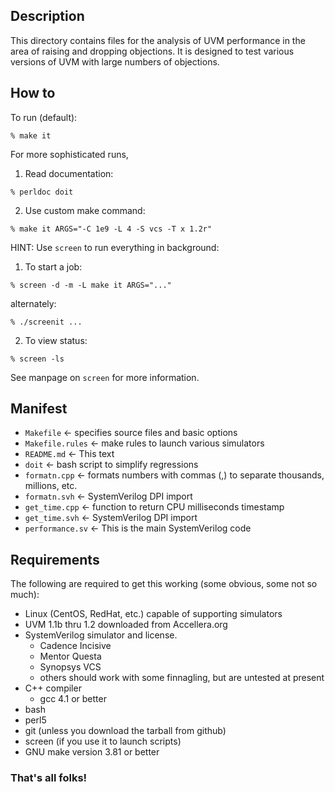 Description
-----------

This directory contains files for the analysis
of UVM performance in the area of raising and dropping
objections. It is designed to test various versions
of UVM with large numbers of objections.

How to
------

To run (default):

``
    % make it
``

For more sophisticated runs,

1. Read documentation:

``
    % perldoc doit
``

2. Use custom make command:

``
    % make it ARGS="-C 1e9 -L 4 -S vcs -T x 1.2r"
``

HINT: Use `screen` to run everything in background:

1. To start a job:

``
    % screen -d -m -L make it ARGS="..."
``

alternately:

``
    % ./screenit ...
``

2. To view status:

``
    % screen -ls
``

See manpage on `screen` for more information.

Manifest
--------

- `Makefile` <- specifies source files and basic options
- `Makefile.rules` <- make rules to launch various simulators
- `README.md` <- This text
- `doit` <- bash script to simplify regressions
- `formatn.cpp` <- formats numbers with commas (,) to separate thousands, millions, etc.
- `formatn.svh` <- SystemVerilog DPI import
- `get_time.cpp` <- function to return CPU milliseconds timestamp
- `get_time.svh` <- SystemVerilog DPI import
- `performance.sv` <- This is the main SystemVerilog code

Requirements
------------
The following are required to get this working (some obvious, some not so much):

- Linux (CentOS, RedHat, etc.) capable of supporting simulators
- UVM 1.1b thru 1.2 downloaded from Accellera.org
- SystemVerilog simulator and license.
  + Cadence Incisive
  + Mentor Questa
  + Synopsys VCS
  + others should work with some finnagling, but are untested at present
- C++ compiler
  + gcc 4.1 or better
- bash
- perl5
- git (unless you download the tarball from github)
- screen (if you use it to launch scripts)
- GNU make version 3.81 or better

### That's all folks!
